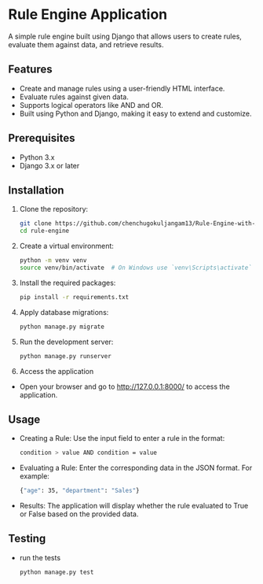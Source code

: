# Rule Engine Application

A simple rule engine built using Django that allows users to create rules, evaluate them against data, and retrieve results.

## Features

- Create and manage rules using a user-friendly HTML interface.
- Evaluate rules against given data.
- Supports logical operators like AND and OR.
- Built using Python and Django, making it easy to extend and customize.

## Prerequisites

- Python 3.x
- Django 3.x or later

## Installation

1. Clone the repository:

   ```bash
   git clone https://github.com/chenchugokuljangam13/Rule-Engine-with-ASTrule-engine.git
   cd rule-engine

2. Create a virtual environment:

    ```bash
    python -m venv venv
    source venv/bin/activate  # On Windows use `venv\Scripts\activate`


3. Install the required packages:

    ```bash
    pip install -r requirements.txt

    
4. Apply database migrations:

    ```bash
    python manage.py migrate


5. Run the development server:

    ```bash
    python manage.py runserver


6. Access the application
- Open your browser and go to http://127.0.0.1:8000/ to access the application.

## Usage
- Creating a Rule: Use the input field to enter a rule in the format:
    ```bash
    condition > value AND condition = value
- Evaluating a Rule: Enter the corresponding data in the JSON format. For example:
    ```bash
    {"age": 35, "department": "Sales"}
- Results: The application will display whether the rule evaluated to True or False based on the provided data.



## Testing
- run the tests
    ```bash
    python manage.py test

